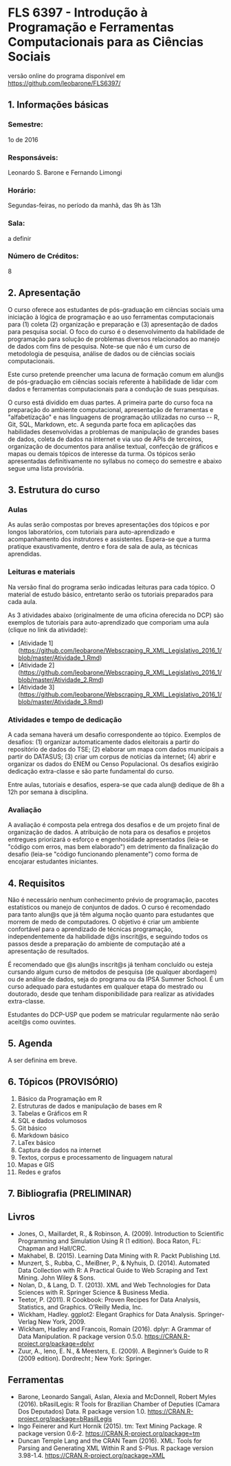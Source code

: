 #  FLS 6397 - Introdução à Programação e Ferramentas Computacionais para as Ciências Sociais

versão online do programa disponível em https://github.com/leobarone/FLS6397/

## 1. Informações básicas

### Semestre: 
1o de 2016

### Responsáveis: 
Leonardo S. Barone e Fernando Limongi

### Horário: 
Segundas-feiras, no período da manhã, das 9h às 13h

### Sala: 
a definir

### Número de Créditos: 
8

## 2. Apresentação

O curso oferece aos estudantes de pós-graduação em ciências sociais uma iniciação à lógica de programação e ao uso ferramentas computacionais para (1) coleta (2) organização e preparação e (3) apresentação de dados para pesquisa social. O foco do curso é o desenvolvimento da habilidade de programação para solução de problemas diversos relacionados ao manejo de dados com fins de pesquisa. Note-se que não é um curso de metodologia de pesquisa, análise de dados ou de ciências sociais computacionais.

Este curso pretende preencher uma lacuna de formação comum em alun@s de pós-graduação em ciências sociais referente à habilidade de lidar com dados e ferramentas computacionais para a condução de suas pesquisas.

O curso está dividido em duas partes. A primeira parte do curso foca na preparação do ambiente computacional, apresentação de ferramentas e "alfabetização" e nas linguagens de programação utilizadas no curso -- R, Git, SQL, Markdown, etc. A segunda parte foca em aplicações das habilidades desenvolvidas a problemas de manipulação de grandes bases de dados, coleta de dados na internet e via uso de APIs de terceiros, organização de documentos para análise textual, confecção de gráficos e mapas ou demais tópicos de interesse da turma. Os tópicos serão apresentadas definitivamente no syllabus no começo do semestre e abaixo segue uma lista provisória.

## 3. Estrutura do curso

### Aulas
As aulas serão compostas por breves apresentações dos tópicos e por longos laboratórios, com tutoriais para auto-aprendizado e acompanhamento dos instrutores e assistentes. Espera-se que a turma pratique exaustivamente, dentro e fora de sala de aula, as técnicas aprendidas.

### Leituras e materiais
Na versão final do programa serão indicadas leituras para cada tópico. O material de estudo básico, entretanto serão os tutoriais preparados para cada aula.

As 3 atividades abaixo (originalmente de uma oficina oferecida no DCP) são exemplos de tutoriais para auto-aprendizado que comporiam uma aula (clique no link da atividade):
- [Atividade 1] (https://github.com/leobarone/Webscraping_R_XML_Legislativo_2016_1/blob/master/Atividade_1.Rmd)
- [Atividade 2] (https://github.com/leobarone/Webscraping_R_XML_Legislativo_2016_1/blob/master/Atividade_2.Rmd)
- [Atividade 3] (https://github.com/leobarone/Webscraping_R_XML_Legislativo_2016_1/blob/master/Atividade_3.Rmd)

### Atividades e tempo de dedicação

A cada semana haverá um desafio correspondente ao tópico. Exemplos de desafios: (1) organizar automaticamente dados eleitorais a partir do repositório de dados do TSE; (2) elaborar um mapa com dados municipais a partir do DATASUS; (3) criar um corpus de notícias da internet; (4) abrir e organizar os dados do ENEM ou Censo Populacional. Os desafios exigirão dedicação extra-classe e são parte fundamental do curso.

Entre aulas, tutoriais e desafios, espera-se que cada alun@ dedique de 8h a 12h por semana à disciplina.

### Avaliação

A avaliação é composta pela entrega dos desafios e de um projeto final de organização de dados. A atribuição de nota para os desafios e projetos entregues priorizará o esforço e engenhosidade apresentados (leia-se "código com erros, mas bem elaborado")  em detrimento da finalização do desafio (leia-se "código funcionando plenamente") como forma de encojarar estudantes iniciantes. 

## 4. Requisitos

Não é necessário nenhum conhecimento prévio de programação, pacotes estatísticos ou manejo de conjuntos de dados. O curso é recomendado para tanto alun@s que já têm alguma noção quanto para estudantes que morrem de medo de computadores. O objetivo é criar um ambiente confortável para o aprendizado de técnicas programação, independentemente da habilidade d@s inscrit@s, e seguindo todos os passos desde a preparação do ambiente de computação até a apresentação de resultados.

É recomendado que @s alun@s inscrit@s já tenham concluído ou esteja cursando algum curso de métodos de pesquisa (de qualquer abordagem) ou de análise de dados, seja do programa ou da IPSA Summer School. É um curso adequado para estudantes em qualquer etapa do mestrado ou doutorado, desde que tenham disponibilidade para realizar as atividades extra-classe.

Estudantes do DCP-USP que podem se matricular regularmente não serão aceit@s como ouvintes.

## 5. Agenda

A ser definina em breve.

## 6. Tópicos (PROVISÓRIO)

1. Básico da Programação em R
2. Estruturas de dados e manipulação de bases em R
3. Tabelas e Gráficos em R
4. SQL e dados volumosos
5. Git básico
6. Markdown básico
7. LaTex básico
8. Captura de dados na internet
9. Textos, corpus e processamento de linguagem natural
10. Mapas e GIS
11. Redes e grafos 

## 7. Bibliografia (PRELIMINAR)

## Livros
- Jones, O., Maillardet, R., & Robinson, A. (2009). Introduction to Scientific Programming and Simulation Using R (1 edition). Boca Raton, FL: Chapman and Hall/CRC.
- Makhabel, B. (2015). Learning Data Mining with R. Packt Publishing Ltd.
- Munzert, S., Rubba, C., MeiBner, P., & Nyhuis, D. (2014). Automated Data Collection with R: A Practical Guide to Web Scraping and Text Mining. John Wiley & Sons.
- Nolan, D., & Lang, D. T. (2013). XML and Web Technologies for Data Sciences with R. Springer Science & Business Media.
- Teetor, P. (2011). R Cookbook: Proven Recipes for Data Analysis, Statistics, and Graphics. O’Reilly Media, Inc.
- Wickham, Hadley. ggplot2: Elegant Graphics for Data Analysis. Springer-Verlag New York, 2009.
- Wickham, Hadley and Francois, Romain (2016). dplyr: A Grammar of Data Manipulation. R package version 0.5.0. https://CRAN.R-project.org/package=dplyr
- Zuur, A., Ieno, E. N., & Meesters, E. (2009). A Beginner’s Guide to R (2009 edition). Dordrecht ; New York: Springer.

## Ferramentas
- Barone, Leonardo Sangali, Aslan, Alexia and McDonnell, Robert Myles  (2016). bRasilLegis: R Tools for Brazilian Chamber of Deputies (Camara Dos Deputados) Data. R package version 1.0. https://CRAN.R-project.org/package=bRasilLegis
- Ingo Feinerer and Kurt Hornik (2015). tm: Text Mining Package. R package version 0.6-2. https://CRAN.R-project.org/package=tm
- Duncan Temple Lang and the CRAN Team (2016). XML: Tools for Parsing and Generating XML Within R and S-Plus. R package version 3.98-1.4. https://CRAN.R-project.org/package=XML
